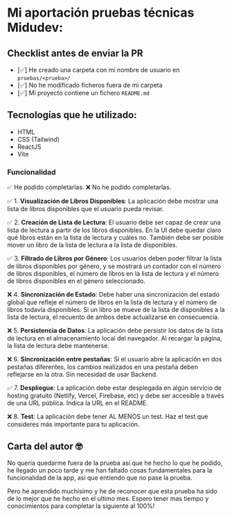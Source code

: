 # Mi aportación pruebas técnicas Midudev:

## Checklist antes de enviar la PR

- [✅] He creado una carpeta con mi nombre de usuario en `pruebas/<prueba>/`
- [✅] No he modificado ficheros fuera de mi carpeta
- [✅] Mi proyecto contiene un fichero `README.md`

## Tecnologías que he utilizado:

- HTML
- CSS (Tailwind)
- ReactJS
- Vite

### Funcionalidad

✅ He podido completarlas.
❌ No he podido completarlas.

✅ 1. **Visualización de Libros Disponibles**: La aplicación debe mostrar una lista de libros disponibles que el usuario pueda revisar.

✅ 2. **Creación de Lista de Lectura**: El usuario debe ser capaz de crear una lista de lectura a partir de los libros disponibles. En la UI debe quedar claro qué libros están en la lista de lectura y cuáles no. También debe ser posible mover un libro de la lista de lectura a la lista de disponibles.

✅ 3. **Filtrado de Libros por Género**: Los usuarios deben poder filtrar la lista de libros disponibles por género, y se mostrará un contador con el número de libros disponibles, el número de libros en la lista de lectura y el número de libros disponibles en el género seleccionado.

❌ 4. **Sincronización de Estado**: Debe haber una sincronización del estado global que refleje el número de libros en la lista de lectura y el número de libros todavía disponibles. Si un libro se mueve de la lista de disponibles a la lista de lectura, el recuento de ambos debe actualizarse en consecuencia.

❌ 5. **Persistencia de Datos**: La aplicación debe persistir los datos de la lista de lectura en el almacenamiento local del navegador. Al recargar la página, la lista de lectura debe mantenerse.

❌ 6. **Sincronización entre pestañas**: Si el usuario abre la aplicación en dos pestañas diferentes, los cambios realizados en una pestaña deben reflejarse en la otra. Sin necesidad de usar Backend.

✅ 7. **Despliegue**: La aplicación debe estar desplegada en algún servicio de hosting gratuito (Netlify, Vercel, Firebase, etc) y debe ser accesible a través de una URL pública. Indica la URL en el README.

❌ 8. **Test**: La aplicación debe tener AL MENOS un test. Haz el test que consideres más importante para tu aplicación.

## Carta del autor 🤓

No quería quedarme fuera de la prueba asi que he hecho lo que he podido, he llegado un poco tarde y me han faltado cosas fundamentales para la funcionalidad de la app, asi que entiendo que no pase la prueba.

Pero he aprendido muchísimo y he de reconocer que esta prueba ha sido de lo mejor que he hecho en el ultimo mes. Espero tener mas tiempo y conocimientos para completar la siguiente al 100%!
